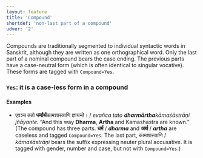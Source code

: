 ```yaml
---
layout: feature
title: 'Compound'
shortdef: 'non-last part of a compound'
udver: '2'
---
```


Compounds are traditionally segmented to individual syntactic words in
Sanskrit, although they are written as one orthographical word. Only the last
part of a nominal compound bears the case ending. The previous parts have
a case-neutral form (which is often identical to singular vocative).
These forms are tagged with `Compound=Yes`.

### <a name="Yes">`Yes`</a>: it is a case-less form in a compound

#### Examples

* एवञ्च ततो <b>धर्मार्थ</b>कामशास्त्राणि ज्ञायन्ते। / _evañca tato <b>dharmārtha</b>kāmaśāstrāṇi jñāyante._ “And this way <b>Dharma</b>, <b>Artha</b> and Kamashastra are known.” (The compound has three parts. <b>धर्म</b> / _<b>dharma</b>_ and <b>अर्थ</b> / _<b>artha</b>_ are caseless and tagged `Compound=Yes`. The last part, कामशास्त्राणि / _kāmaśāstrāṇi_ bears the suffix expressing neuter plural accusative. It is tagged with gender, number and case, but not with `Compound=Yes`.)

<!-- Interlanguage links updated Po 6. listopadu 2023, 21:41:39 CET -->
